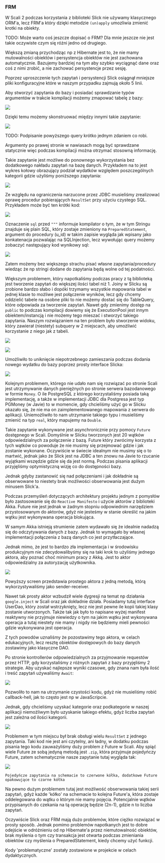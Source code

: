 ### FRM

W Scali 2 podczas korzystania z biblioteki Slick nie używamy klasycznego ORM'a, lecz FRM'a który dzięki metodzie `(un)apply` umozliwia zmienić krotki na obiekty.

TODO: Może warto coś jeszcze dopisać o FRM? Dla mnie jeszcze nie jest takie oczywiste czym się różni jedno od drugiego.

Większą zmianą przychodząc np z Hibernate jest to, że nie mamy mutowalności obiektów i persystencja obiektów nie jest zachowana automatycznie. Bazujemy bardziej na tym aby szybko wyciągnąć dane oraz coś z nimi zrobić, a nie zachować persystencje przez sesję.

Poprzez uproszczenie tych zapytań i persystencji Slick osiągnął mniejsze pliki konfiguracyjne które w naszym przypadku zajmują około 5 linii.

Aby stworzyć zapytania do bazy i posiadać sprawdzanie typów argumentów w trakcie kompilacji możemy zmapować tabelę z bazy:

![](./imgs/1.png)

Dzięki temu możemy skonstruować między innymi takie zapytanie:

![](./imgs/2.png)

TODO: Podpisanie powyższego query krótko jednym zdaniem co robi.

Argumenty po prawej stronie w nawiasach mogą być sprawdzane statycznie więc podczas kompilacji można otrzymać stosowną informację.

Takie zapytanie jest możliwe do ponownego wykorzystania bez dodatkowego nakładu zapytań na bazę danych. Przykładem na to jest wykres kołowy obrazujący podział wydatków względem poszczególnych kategorii gdzie użyliśmy poniższego zapytania:

![](./imgs/3.png)

Ze względu na ograniczenia narzucone przez JDBC musieliśmy zrealizować oprawę procedur pobierających `ResultSet` przy użyciu czystego SQL.
Przykładem może być ten krótki kod:

![](./imgs/4.png)

Oznaczenie `sql` przed `"""` informuje kompilator o tym, że w tym Stringu znajduje się plain SQL, który zostaje zmieniony na `PreparedStatement`, argument do procedury (u_id) w takim zapisie wygląda jak wpisany jako konkatenacja pozwalając na SQLInjection, lecz wywołując query możemy zobaczyć następujący kod wynikowy sql:

![](./imgs/5.png)

Zatem możemy bez większego strachu pisać własne zapytania/procedury wiedząc że np stringi dodane do zapytania będą wolne od tej podatności.

Większym problemem, który napotkaliśmy podczas pracy z tą biblioteką jest tworzenie zapytań do większej ilości tabel niż 1.
Joiny w Slicku są zrobione bardzo słabo i dopóki trzymamy wszystkie mapowania tabel w jednej klasie to możliwe jest połączenie wyników, lecz gdy chcemy oddzielić tabele na osobne pliki to nie możemy dostać się do TableQuery, które odpowiada za tworzenie zapytań.
Nawet gdy zmienimy dostęp na `public` to podczas kompilacji dowiemy się że ExecutionPool jest innym obiektem/instancją i nie możemy tego mieszać i stworzyć takiego zapytania.
Naszym rozwiązaniem na ten problem było stworzenie widoku, który zawierał (niestety) subquery w 2 miejscach, aby umożliwić korzystanie z niego jak z tabeli.

![](./imgs/6.png)

![](./imgs/7.png)

Umożliwiło to uniknięcie niepotrzebnego zamieszania podczas dodania nowego wydatku do bazy poprzez prosty interface Slicka:

![](./imgs/8.png)

Kolejnym problemem, którego nie udało nam się rozwiązać po stronie Scali jest utrzymywanie danych pieniężnych po stronie serwera bazodanowego w formie `Money`. O ile PostgreSQL z którego korzystaliśmy posiada taką implementację, a także w implementacji JDBC dla Postgresa jest typ PGMoney (w Javie) to w momencie, gdy chcieliśmy użyć go w Slicku okazało się, że nie ma on zaimplementowanego mapowania z serwera do aplikacji.
Uniemożliwiło to nam utrzymanie takiego typu i musieliśmy zmienić na typ `real`, który mapujemy na `Double`.

Takie zapytanie wykonywane jest asynchronicznie przy pomocy `Future` dostępnego w Scali.  Domyślnie w Slicku tworzonych jest 20 wątków odpowiedzialnych za połączenie z bazą.  Future który zwrócimy korzysta z tych wątków co powoduje że nie musimy się przejmować gdzie i jak zostanie wykonane.
Oczywiście w świecie idealnym nie musimy się o to martwić, jednak jako że Slick jest na JDBC a ten znowu na Javie to rzucanie wyjątkami wszędzie gdzie się da jest normą. Podczas pisania aplikacji przyjęliśmy optymistyczną wizję co do dostępności bazy.

Jednak gdyby zastanowić się nad połączeniami i jak dokładnie są obserwowane to niestety brak możliwości obserwowania jest dużym minusem Slick'a.

Podczas przemyśleń dotyczących architektury projektu jednym z pomysłów było zastosowanie się do `Reactive Manifesto` i użycie aktorów z biblioteki Akka.
Future nie jest jednak w żadnym stopniu odpowiednim narzędziem przystosowanym do aktorów, gdyż nie jesteśmy w stanie określić na jakim wątku jest wykonywana operacja blokująca.

W samym Akka istnieją strumienie zatem wydawało się że idealnie nadadzą się do odczytywania danych z bazy. Jednak to wymagało by własnej implementacji połączenia z bazą danych co jest przytłaczające.

Jednak mimo, że jest to bardzo zła implementacja i w środowisku produkcyjnym nie zdecydowalibyśmy się na taki krok to użyliśmy jednego aktora, aby poznać choć minimum pracy z Akką. Jest to aktor odpowiedzialny za autoryzację użytkownika.

![](./imgs/9.png)

Powyższy screen przedstawia prostego aktora z jedną metodą, którą wykorzystywaliśmy jako sender-receiver.

Nawet tak prosty aktor wzbudził wiele dygresji na temat np działania `google.inject` w Scali oraz jak dokładnie działa. Posiadamy tutaj interface UserDao, który został wstrzyknięty, lecz nie jest pewne ile kopii takiej klasy zostanie utworzonych.
Także tak jak było to napisane wyżej manifest reaktywny nie przyjmuje niewiedzy o tym na jakim wątku jest wykonywana operacja a tutaj niestety nie mamy i nigdy nie będziemy mieli pewności gdzie wykonywana jest operacja.

Z tych powodów uznaliśmy że pozostawimy tego aktora, w celach edukacyjnych, lecz resztę obiektów dostępowych do bazy danych zostawimy jako klasyczne DAO.

Po stronie kontrollerów odpowiedzialnych za przyjmowanie requestów przez HTTP, gdy korzystaliśmy z różnych zapytań z bazy przyjęliśmy 2 strategie.
Aby uzyskać najlepsze wyniki czasowe, gdy znana nam była ilość i treść zapytań używaliśmy `Await`:

![](./imgs/10.png)

Pozwoliło to nam na utrzymanie czystości kodu, gdyż nie musieliśmy robić callback-hell, jak to często jest np w JavaScripcie.

Jednak, gdy chcieliśmy uzyskać kategorie oraz podkategorie w naszej aplikacji niemożliwym było uzyskanie takiego efektu, gdyż liczba zapytań jest zależna od ilości kategorii.

![](./imgs/11.png)

Problemem w tym miejscu był brak obsługi wielu `ResultSet` z jednego zapytania.
Taki kod nie jest ani czytelny, ani ładny, w dodatku podczas pisania tego kodu zauważyliśmy duży problem z Future w Scali. Aby spiąć wiele Future ze sobą jedyną metodą jest `.zip`, która przyjmuje pojedyńczy Future, zatem schematycznie nasze zapytanie tutaj wygląda tak:

![](./imgs/12.png)

`Pojedyńcze zapytania na schemacie to czerwone kółka, dodatkowe Future opakowujące to czarne kółka`

Na pewno dużym problemem tutaj jest możliwość obserwowania takiej serii zapytań, gdyż każde 'kółko' na schemacie to kolejna Future'a, która zostaje oddelegowana do wątku o którym nie mamy pojęcia. Potencjalnie wątków przypisanych do czekania na tą operację będzie (2n-1), gdzie n to liczba zapytań.

Oczywiście Slick oraz FRM mają dużo problemów, które ciężko rozwiązać w prosty sposób. Jednak pomimo problemów napotkanych jest to dobre odejście w odróżnieniu od np Hibernate'a przez niemutowalność obiektów, brak myślenia o tym czy transakcja jest otwarta podczas zmieniania obiektów czy myślenia o PreparedStatement, kiedy chcemy użyć funkcji.

Kody 'problematyczne' zostały zostawione w projekcie w celach dydaktycznych.
